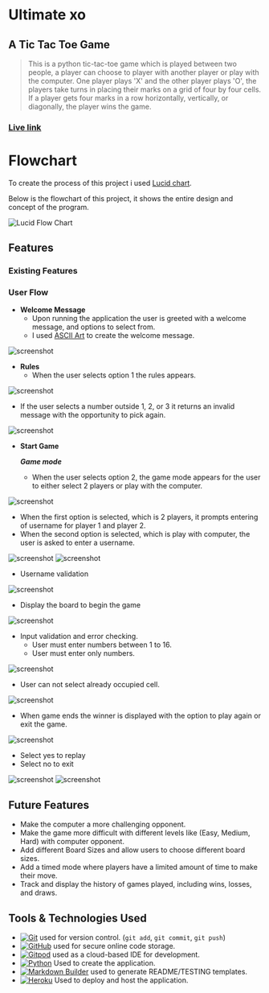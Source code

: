 # Ultimate xo 

## A Tic Tac Toe Game

> This is a python tic-tac-toe game which is played between two people, a player can choose to player with another player or play with the computer. One player plays 'X' and the other player plays 'O', the players take turns in placing their marks on a grid of four by four cells. If a player gets four marks in a row horizontally, vertically, or diagonally, the player wins the game.

### **[Live link](https://ultimate-xo-4e6620460ba8.herokuapp.com/)**

# Flowchart

To create the process of this project i used 
[Lucid chart](https://lucid.app/documents#/templates?folder_id=home).

Below is the flowchart of this project, it shows the entire design and concept of the program.

![Lucid Flow Chart](documentation/flowchart.png)

## Features

### Existing Features

### **User Flow**

- **Welcome Message**
    - Upon running the application the user is greeted with a welcome message, and options to select from.
    - I used [ASCII Art](https://www.asciiart.eu/) to create the welcome message.

![screenshot](documentation/screenshot-welcome-message.png)

- **Rules**
    - When the user selects option 1 the rules appears.

![screenshot](documentation/screenshot-rules.png)

- If the user selects a number outside 1, 2, or 3 it returns an invalid message with the opportunity to pick again.

![screenshot](documentation/screenshot-invalid-choice.png)

- **Start Game**

    ***Game mode***
    - When the user selects option 2, the game mode appears for the user to either select 2 players or play with the computer.

![screenshot](documentation/screenshot-game-mode.png)

- When the first option is selected, which is 2 players, it prompts entering of username for player 1 and player 2.
- When the second option is selected, which is play with computer, the user is asked to enter a username.

![screenshot](documentation/screenshot-username.png)
![screenshot](documentation/screenshot-computer.png)

- Username validation

![screenshot](documentation/screenshot-username-validation.png)

- Display the board to begin the game

![screenshot](documentation/screenshot-board.png)

- Input validation and error checking.
    - User must enter numbers between 1 to 16.
    - User must enter only numbers.

![screenshot](documentation/screenshot-invalid-input.png)

- User can not select already occupied cell.

![screenshot](documentation/screenshot-occupied-cell.png)

- When game ends the winner is displayed with the option to play again or exit the game.

![screenshot](documentation/screenshot-game-end.png)

- Select yes to replay
- Select no to exit

![screenshot](documentation/screenshot-replay.png)
![screenshot](documentation/screenshot-endgame-message.png)

## Future Features
- Make the computer a more challenging opponent. 
- Make the game more difficult with different levels like (Easy, Medium, Hard) with computer opponent.
- Add different Board Sizes and allow users to choose different board sizes.
- Add a timed mode where players have a limited amount of time to make their move.
- Track and display the history of games played, including wins, losses, and draws.

## Tools & Technologies Used

- [![Git](https://img.shields.io/badge/Git-grey?logo=git&logoColor=F05032)](https://git-scm.com) used for version control. (`git add`, `git commit`, `git push`)
- [![GitHub](https://img.shields.io/badge/GitHub-grey?logo=github&logoColor=181717)](https://github.com) used for secure online code storage.
- [![Gitpod](https://img.shields.io/badge/Gitpod-grey?logo=gitpod&logoColor=FFAE33)](https://gitpod.io) used as a cloud-based IDE for development.
- [![Python](https://img.shields.io/badge/Python-yellow?logo=python&logoColor=1572B6)](https://en.wikipedia.org/wiki/Python_(programming_language)) Used to create the application.
- [![Markdown Builder](https://img.shields.io/badge/Markdown_Builder-grey?logo=markdown&logoColor=000000)](https://tim.2bn.dev/markdown-builder) used to generate README/TESTING templates.
- [![Heroku](https://img.shields.io/badge/Heroku-purple?logo=heroku&logoColor=000000)](https://dashboard.heroku.com/apps) Used to deploy and host the application.












